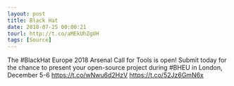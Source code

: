```yaml
---
layout: post
title: Black Hat
date: 2018-07-25 00:00:21
tourl: http://t.co/aMEkUhZgUH
tags: [Source]
---
```

The #BlackHat Europe 2018 Arsenal Call for Tools is open! Submit today for the chance to present your open-source project during #BHEU in London, December 5-6 https://t.co/wNwu6d2HzV https://t.co/52Jz6GmN6x